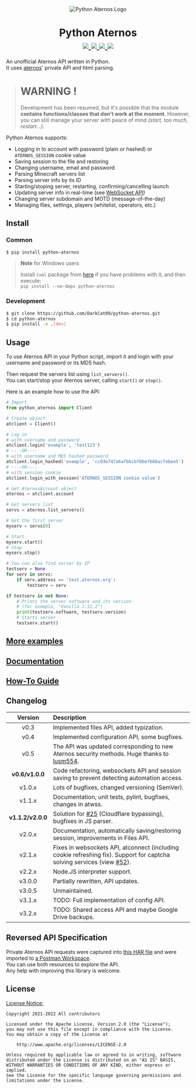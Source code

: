 <div align="center">
    <img src="https://i.ibb.co/3RXcXJ1/aternos-400.png" alt="Python Aternos Logo">
    <h1>
        Python Aternos
        <div>
            <a href="https://pypi.org/project/python-aternos/">
                <img src="https://img.shields.io/pypi/v/python-aternos">
            </a>
            <a href="https://www.apache.org/licenses/LICENSE-2.0.html">
                <img src="https://img.shields.io/pypi/l/python-aternos">
            </a>
            <a href="https://github.com/DarkCat09/python-aternos/commits">
                <img src="https://img.shields.io/github/last-commit/DarkCat09/python-aternos">
            </a>
            <a href="https://github.com/DarkCat09/python-aternos/issues">
                <img src="https://img.shields.io/github/issues/DarkCat09/python-aternos">
            </a>
        </div>
    </h1>
</div>

An unofficial Aternos API written in Python.  
It uses [aternos](https://aternos.org/)' private API and html parsing.

> # WARNING !
> Development has been resumed, but it's possible that the module **contains functions/classes that don't work at the moment**. 
> However, you can still manage your server with peace of mind *(start, too much, restart...)*.

Python Aternos supports:

 - Logging in to account with password (plain or hashed) or `ATERNOS_SESSION` cookie value
 - Saving session to the file and restoring
 - Changing username, email and password
 - Parsing Minecraft servers list
 - Parsing server info by its ID
 - Starting/stoping server, restarting, confirming/cancelling launch
 - Updating server info in real-time (see [WebSocket API](https://python-aternos.codeberg.page/howto/websocket))
 - Changing server subdomain and MOTD (message-of-the-day)
 - Managing files, settings, players (whitelist, operators, etc.)

## Install

### Common
```bash
$ pip install python-aternos
```
> **Note** for Windows users
>
> Install `lxml` package from [here](https://www.lfd.uci.edu/~gohlke/pythonlibs/#lxml)
> if you have problems with it, and then execute:  
> `pip install --no-deps python-aternos`

### Development
```bash
$ git clone https://github.com/DarkCat09/python-aternos.git
$ cd python-aternos
$ pip install -e .[dev]
```

## Usage
To use Aternos API in your Python script, import it
and login with your username and password or its MD5 hash.

Then request the servers list using `list_servers()`.  
You can start/stop your Aternos server, calling `start()` or `stop()`.

Here is an example how to use the API:
```python
# Import
from python_aternos import Client

# Create object
atclient = Client()

# Log in
# with username and password
atclient.login('example', 'test123')
# ----OR----
# with username and MD5 hashed password
atclient.login_hashed('example', 'cc03e747a6afbbcbf8be7668acfebee5')
# ----OR----
# with session cookie
atclient.login_with_session('ATERNOS_SESSION cookie value')

# Get AternosAccount object
aternos = atclient.account

# Get servers list
servs = aternos.list_servers()

# Get the first server
myserv = servs[0]

# Start
myserv.start()
# Stop
myserv.stop()

# You can also find server by IP
testserv = None
for serv in servs:
    if serv.address == 'test.aternos.org':
        testserv = serv

if testserv is not None:
    # Prints the server software and its version
    # (for example, "Vanilla 1.12.2")
    print(testserv.software, testserv.version)
    # Starts server
    testserv.start()
```

## [More examples](https://github.com/DarkCat09/python-aternos/tree/main/examples)

## [Documentation](https://python-aternos.codeberg.page)

## [How-To Guide](https://python-aternos.codeberg.page/howto/auth)

## Changelog
|Version|Description |
|:-----:|:-----------|
|v0.3|Implemented files API, added typization.|
|v0.4|Implemented configuration API, some bugfixes.|
|v0.5|The API was updated corresponding to new Aternos security methods. Huge thanks to [lusm554](https://github.com/lusm554).|
|**v0.6/v1.0.0**|Code refactoring, websockets API and session saving to prevent detecting automation access.|
|v1.0.x|Lots of bugfixes, changed versioning (SemVer).|
|v1.1.x|Documentation, unit tests, pylint, bugfixes, changes in atwss.|
|**v1.1.2/v2.0.0**|Solution for [#25](https://github.com/DarkCat09/python-aternos/issues/25) (Cloudflare bypassing), bugfixes in JS parser.|
|v2.0.x|Documentation, automatically saving/restoring session, improvements in Files API.|
|v2.1.x|Fixes in websockets API, atconnect (including cookie refreshing fix). Support for captcha solving services (view [#52](https://github.com/DarkCat09/python-aternos/issues/52)).|
|v2.2.x|Node.JS interpreter support.|
|v3.0.0|Partially rewritten, API updates.|
|v3.0.5|Unmaintained.|
|v3.1.x|TODO: Full implementation of config API.|
|v3.2.x|TODO: Shared access API and maybe Google Drive backups.|

## Reversed API Specification
Private Aternos API requests were captured into
[this HAR file](https://github.com/DarkCat09/python-aternos/blob/main/aternos.har)
and were imported to
[a Postman Workspace](https://www.postman.com/darkcat09/workspace/aternos-api).  
You can use both resources to explore the API.  
Any help with improving this library is welcome.

## License
[License Notice:](https://github.com/DarkCat09/python-aternos/blob/main/NOTICE)
```
Copyright 2021-2022 All contributors

Licensed under the Apache License, Version 2.0 (the "License");
you may not use this file except in compliance with the License.
You may obtain a copy of the License at

    http://www.apache.org/licenses/LICENSE-2.0

Unless required by applicable law or agreed to in writing, software
distributed under the License is distributed on an "AS IS" BASIS,
WITHOUT WARRANTIES OR CONDITIONS OF ANY KIND, either express or implied.
See the License for the specific language governing permissions and
limitations under the License.
```
